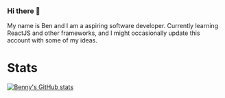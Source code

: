 ### Hi there 👋
My name is Ben and I am a aspiring software developer. Currently learning ReactJS and other frameworks, and I might occasionally update this account with some of my ideas.

# Stats
[![Benny's GitHub stats](https://github-readme-stats.vercel.app/api?username=bennygdev&count_private=true&show_icons=true&theme=vue-dark)](https://github.com/anuraghazra/github-readme-stats)
